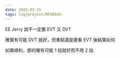 ```yaml
---
date: 2022-03-15
tags: log/project/RFQ0644 
---
```


EE Jerry 說不一定要 EVT 又 DVT

確實有可能 DVT 就好，但重點還是要看 EVT 後結果如何

如果順利，那的確有可能 1 段就好而不用 2 段